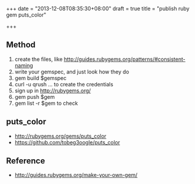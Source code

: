+++
date = "2013-12-08T08:35:30+08:00"
draft = true
title = "publish ruby gem puts_color"

+++



## Method

1. create the files, like http://guides.rubygems.org/patterns/#consistent-naming
2. write your gemspec, and just look how they do
3. gem build $gemspec
4. curl -u qrush … to create the credentials
5.  sign up in http://rubygems.org/
6.  gem push $gem
7. gem list -r $gem to check

## puts_color

* <http://rubygems.org/gems/puts_color>
* <https://github.com/tobeg3oogle/puts_color>

## Reference

* <http://guides.rubygems.org/make-your-own-gem/>